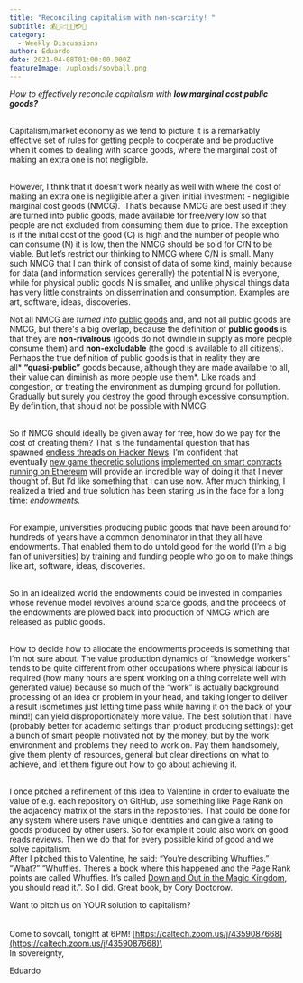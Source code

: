 ```yaml
---
title: "Reconciling capitalism with non-scarcity! "
subtitle: 💰👹💹🎏💱💳💡
category:
  - Weekly Discussions
author: Eduardo
date: 2021-04-08T01:00:00.000Z
featureImage: /uploads/sovball.png
---
```

*How to effectively reconcile capitalism with **low marginal cost public goods?*** 

\
Capitalism/market economy as we tend to picture it is a remarkably effective set of rules for getting people to cooperate and be productive when it comes to dealing with scarce goods, where the marginal cost of making an extra one is not negligible.

 \
However, I think that it doesn’t work nearly as well with where the cost of making an extra one is negligible after a given initial investment - negligible marginal cost goods (NMCG).  That’s because NMCG are best used if they are turned into public goods, made available for free/very low so that people are not excluded from consuming them due to price. The exception is if the initial cost of the good (C) is high and the number of people who can consume (N) it is low, then the NMCG should be sold for C/N to be viable. But let’s restrict our thinking to NMCG where C/N is small. Many such NMCG that I can think of consist of data of some kind, mainly because for data (and information services generally) the potential N is everyone, while for physical public goods N is smaller, and unlike physical things data has very little constraints on dissemination and consumption. Examples are art, software, ideas, discoveries. 



Not all NMCG are *turned into* [public goods](https://www.investopedia.com/terms/p/public-good.asp) and, and not all public goods are NMCG, but there's a big overlap, because the definition of **public goods** is that they are **non-rivalrous** (goods do not dwindle in supply as more people consume them) and **non-excludable** (the good is available to all citizens). Perhaps the true definition of public goods is that in reality they are all* **“quasi-public”** goods because, although they are made available to all, their value can diminish as more people use them*. Like roads and congestion, or treating the environment as dumping ground for pollution. Gradually but surely you destroy the good through excessive consumption. By definition, that should not be possible with NMCG.

 \
So if NMCG should ideally be given away for free, how do we pay for the cost of creating them? That is the fundamental question that has spawned [endless threads on Hacker News](https://hn.algolia.com/?dateRange=all&page=0&prefix=true&query=open%20source%20funding&sort=byPopularity&type=story). I’m confident that eventually [new game theoretic solutions](https://arxiv.org/abs/1809.06421) [implemented on smart contracts running on Ethereum](https://gitcoin.co/grants/) will provide an incredible way of doing it that I never thought of. But I’d like something that I can use now. After much thinking, I realized a tried and true solution has been staring us in the face for a long time: *endowments*.

 \
For example, universities producing public goods that have been around for hundreds of years have a common denominator in that they all have endowments. That enabled them to do untold good for the world (I’m a big fan of universities) by training and funding people who go on to make things like art, software, ideas, discoveries.  

\
So in an idealized world the endowments could be invested in companies whose revenue model revolves around scarce goods, and the proceeds of the endowments are plowed back into production of NMCG which are released as public goods.

\
How to decide how to allocate the endowments proceeds is something that I’m not sure about. The value production dynamics of “knowledge workers” tends to be quite different from other occupations where physical labour is required (how many hours are spent working on a thing correlate well with generated value) because so much of the “work” is actually background processing of an idea or problem in your head, and taking longer to deliver a result (sometimes just letting time pass while having it on the back of your mind!) can yield disproportionately more value. The best solution that I have (probably better for academic settings than product producing settings): get a bunch of smart people motivated not by the money, but by the work environment and problems they need to work on. Pay them handsomely, give them plenty of resources, general but clear directions on what to achieve, and let them figure out how to go about achieving it.

\
I once pitched a refinement of this idea to Valentine in order to evaluate the value of e.g. each repository on GitHub, use something like Page Rank on the adjacency matrix of the stars in the repositories. That could be done for any system where users have unique identities and can give a rating to goods produced by other users. So for example it could also work on good reads reviews. Then we do that for every possible kind of good and we solve capitalism.\
After I pitched this to Valentine, he said: “You’re describing Whuffies.” “What?” “Whuffies. There’s a book where this happened and the Page Rank points are called Whuffies. It’s called [Down and Out in the Magic Kingdom](https://en.wikipedia.org/wiki/Down_and_Out_in_the_Magic_Kingdom), you should read it.”. So I did. Great book, by Cory Doctorow.



Want to pitch us on YOUR solution to capitalism? \
\
\
Come to sovcall, tonight at 6PM! [https://caltech.zoom.us/​j/4359087668](https://caltech.zoom.us/j/4359087668)\
\
In sovereignty,



Eduardo